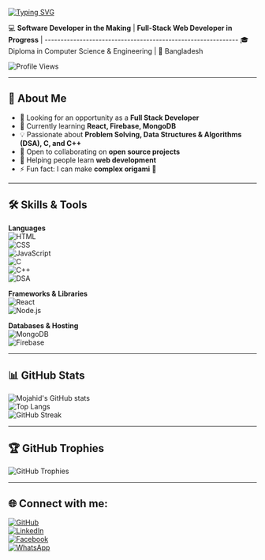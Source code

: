 <!-- Typing Animation -->
 [![Typing SVG](https://readme-typing-svg.herokuapp.com?size=24&color=FF5733&width=600&lines=Hello+!;ABDULLAH+ALL+MOJAHID;Software+Developer+in+the+Making;Full-Stack+Web+Developer+in+Progress;Problem+Solver)](https://git.io/typing-svg)




💻 **Software Developer in the Making** | **Full-Stack Web Developer in Progress** | -------------------------------------------------------------
🎓 Diploma in Computer Science & Engineering | 📍 Bangladesh  


![Profile Views](https://komarev.com/ghpvc/?username=mojahidmamu&label=Profile%20Views&color=0e75b6&style=flat)

---

## 🔹 About Me
- 🔭 Looking for an opportunity as a **Full Stack Developer**  
- 🌱 Currently learning **React, Firebase, MongoDB** 
- 💡 Passionate about **Problem Solving, Data Structures & Algorithms (DSA), C, and C++**  
- 👯 Open to collaborating on **open source projects**  
- 🤝 Helping people learn **web development**  
- ⚡ Fun fact: I can make **complex origami** 🦢  

---

## 🛠 Skills & Tools  
**Languages**  
![HTML](https://img.shields.io/badge/HTML5-E34F26?style=for-the-badge&logo=html5&logoColor=white)  
![CSS](https://img.shields.io/badge/CSS3-1572B6?style=for-the-badge&logo=css3&logoColor=white)  
![JavaScript](https://img.shields.io/badge/JavaScript-F7DF1E?style=for-the-badge&logo=javascript&logoColor=black)  
![C](https://img.shields.io/badge/C-00599C?style=for-the-badge&logo=c&logoColor=white)  
![C++](https://img.shields.io/badge/C++-00599C?style=for-the-badge&logo=cplusplus&logoColor=white)  
![DSA](https://img.shields.io/badge/DSA-FF6F00?style=for-the-badge&logo=google&logoColor=white)  

**Frameworks & Libraries**  
![React](https://img.shields.io/badge/React-61DAFB?style=for-the-badge&logo=react&logoColor=black)  
![Node.js](https://img.shields.io/badge/Node.js-339933?style=for-the-badge&logo=nodedotjs&logoColor=white)  

**Databases & Hosting**  
![MongoDB](https://img.shields.io/badge/MongoDB-47A248?style=for-the-badge&logo=mongodb&logoColor=white)  
![Firebase](https://img.shields.io/badge/Firebase-FFCA28?style=for-the-badge&logo=firebase&logoColor=black)  

---

## 📊 GitHub Stats  
![Mojahid's GitHub stats](https://github-readme-stats.vercel.app/api?username=mojahidmamu&show_icons=true&theme=radical)  
![Top Langs](https://github-readme-stats.vercel.app/api/top-langs/?username=mojahidmamu&layout=compact&theme=radical)  
![GitHub Streak](https://github-readme-streak-stats.herokuapp.com/?user=mojahidmamu&theme=radical)  

---

## 🏆 GitHub Trophies  
![GitHub Trophies](https://github-profile-trophy.vercel.app/?username=mojahidmamu&theme=darkhub&margin-w=15)

---

## 🌐 Connect with me:
[![GitHub](https://img.shields.io/badge/GitHub-000?style=for-the-badge&logo=github)](https://github.com/mojahidmamu)  
[![LinkedIn](https://img.shields.io/badge/LinkedIn-0077B5?style=for-the-badge&logo=linkedin)](https://www.linkedin.com/feed/)  
[![Facebook](https://img.shields.io/badge/Facebook-1877F2?style=for-the-badge&logo=facebook&logoColor=white)](https://www.facebook.com/abdullah.all.mojahid.2024)  
[![WhatsApp](https://img.shields.io/badge/WhatsApp-25D366?style=for-the-badge&logo=whatsapp&logoColor=white)](https://wa.me/8801844797780)  
